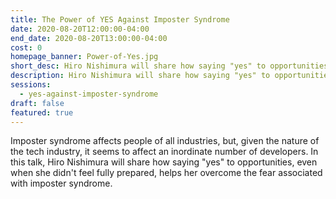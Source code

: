 ```yaml
---
title: The Power of YES Against Imposter Syndrome
date: 2020-08-20T12:00:00-04:00
end_date: 2020-08-20T13:00:00-04:00
cost: 0
homepage_banner: Power-of-Yes.jpg
short_desc: Hiro Nishimura will share how saying "yes" to opportunities can help overcome the fear associated with imposter syndrome.
description: Hiro Nishimura will share how saying "yes" to opportunities, even when she didn't feel fully prepared, helps her overcome the fear associated with imposter syndrome.
sessions:
  - yes-against-imposter-syndrome
draft: false
featured: true
---
```


Imposter syndrome affects people of all industries, but, given the nature of the tech industry, it seems to affect an inordinate number of developers. In this talk, Hiro Nishimura will share how saying "yes" to opportunities, even when she didn't feel fully prepared, helps her overcome the fear associated with imposter syndrome.
